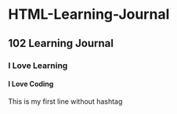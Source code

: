# HTML-Learning-Journal
## 102 Learning Journal
### I Love Learning
#### I Love Coding
This is my first line without hashtag
